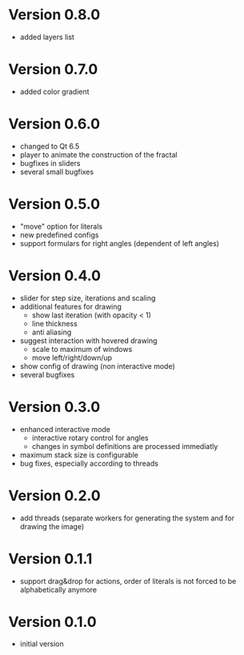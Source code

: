 # Version 0.8.0

- added layers list

# Version 0.7.0

- added color gradient

# Version 0.6.0

- changed to Qt 6.5
- player to animate the construction of the fractal
- bugfixes in sliders
- several small bugfixes

# Version 0.5.0

- "move" option for literals
- new predefined configs
- support formulars for right angles (dependent of left angles)

# Version 0.4.0

- slider for step size, iterations and scaling
- additional features for drawing
  * show last iteration (with opacity < 1)
  * line thickness
  * anti aliasing
- suggest interaction with hovered drawing
  * scale to maximum of windows
  * move left/right/down/up
- show config of drawing (non interactive mode)
- several bugfixes

# Version 0.3.0

- enhanced interactive mode
	* interactive rotary control for angles
	* changes in symbol definitions are processed immediatly
- maximum stack size is configurable
- bug fixes, especially according to threads

# Version 0.2.0

- add threads (separate workers for generating the system and for drawing the image)

# Version 0.1.1

- support drag&drop for actions, order of literals is not forced to be alphabetically anymore

# Version 0.1.0

- initial version
